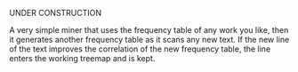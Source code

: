 UNDER CONSTRUCTION




A very simple miner that uses the frequency table of any work you like, then it generates another frequency table as it scans any new text. If the new line of the text improves the correlation of the new frequency table, the line enters the working treemap and is kept. 
